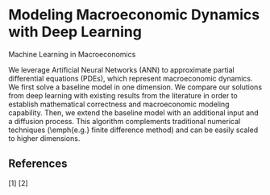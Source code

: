 # Modeling Macroeconomic Dynamics with Deep Learning
Machine Learning in Macroeconomics 

We leverage Artificial Neural Networks (ANN) to approximate partial differential equations (PDEs), which represent macroeconomic dynamics. We first solve a baseline model in one dimension. We compare our solutions from deep learning with existing results from the literature in order to establish mathematical correctness and macroeconomic modeling capability. Then, we extend the baseline model with an additional input and a diffusion process. This algorithm complements traditional numerical techniques (\emph{e.g.} finite difference method) and can be easily scaled to higher dimensions.

## References 
[1]
[2] 
